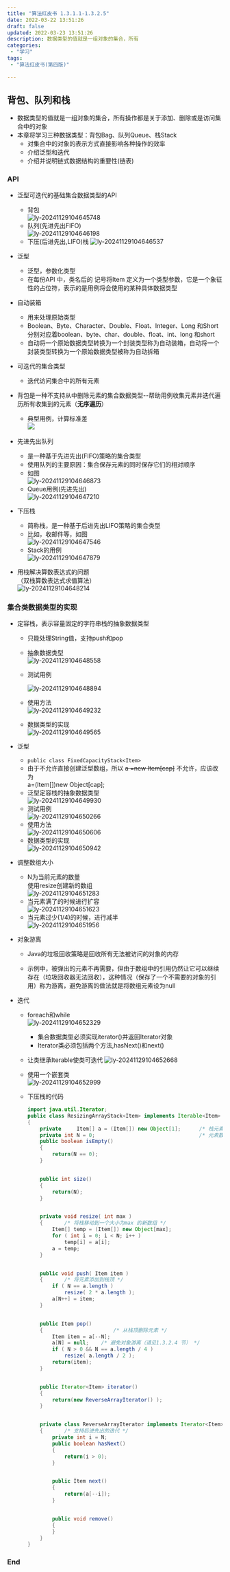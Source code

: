 ```yaml
---
title: "算法红皮书 1.3.1.1-1.3.2.5"
date: 2022-03-22 13:51:26 
draft: false
updated: 2022-03-23 13:51:26 
description: 数据类型的值就是一组对象的集合，所有
categories:
 - "学习"
tags:
 - "算法红皮书(第四版)"

---
```


##  背包、队列和栈  
* 数据类型的值就是一组对象的集合，所有操作都是关于添加、删除或是访问集合中的对象  
* 本章将学习三种数据类型：背包Bag、队列Queue、栈Stack  
  * 对集合中的对象的表示方式直接影响各种操作的效率  
  * 介绍泛型和迭代  
  * 介绍并说明链式数据结构的重要性(链表)
  
###  API 
* 泛型可迭代的基础集合数据类型的API
  * 背包  
  ![ly-20241129104645748](attachments/img/ly-20241129104645748.png)
  * 队列(先进先出FIFO)  
  ![ly-20241129104646198](attachments/img/ly-20241129104646198.png)
  * 下压(后进先出,LIFO)栈
  ![ly-20241129104646537](attachments/img/ly-20241129104646537.png)
* 泛型  
  * 泛型，参数化类型  
  * 在每份API 中，类名后的<Item> 记号将Item 定义为一个类型参数，它是一个象征性的占位符，表示的是用例将会使用的某种具体数据类型  
* 自动装箱  
  * 用来处理原始类型  
  * Boolean、Byte、Character、Double、Float、Integer、Long 和Short 分别对应着boolean、byte、char、double、float、int、long 和short  
  * 自动将一个原始数据类型转换为一个封装类型称为自动装箱，自动将一个封装类型转换为一个原始数据类型被称为自动拆箱  
* 可迭代的集合类型  
  * 迭代访问集合中的所有元素  
* 背包是一种不支持从中删除元素的集合数据类型--帮助用例收集元素并迭代遍历所有收集到的元素（**无序遍历**）  
  * 典型用例，计算标准差  
  ![](./1.3.1.1-1.3.2.5/1648014765406.png)
* 先进先出队列  
  * 是一种基于先进先出(FIFO)策略的集合类型  
  * 使用队列的主要原因：集合保存元素的同时保存它们的相对顺序  
  * 如图  
    ![ly-20241129104646873](attachments/img/ly-20241129104646873.png)
  * Queue用例(先进先出)    
    ![ly-20241129104647210](attachments/img/ly-20241129104647210.png)

* 下压栈  
  * 简称栈，是一种基于后进先出LIFO策略的集合类型  
  * 比如，收邮件等，如图  
    ![ly-20241129104647546](attachments/img/ly-20241129104647546.png)
  * Stack的用例  
    ![ly-20241129104647879](attachments/img/ly-20241129104647879.png)
* 用栈解决算数表达式的问题  
  （双栈算数表达式求值算法）  
  ![ly-20241129104648214](attachments/img/ly-20241129104648214.png)  

### 集合类数据类型的实现  

- 定容栈，表示容量固定的字符串栈的抽象数据类型  

  - 只能处理String值，支持push和pop

  - 抽象数据类型  
    ![ly-20241129104648558](attachments/img/ly-20241129104648558.png)

  - 测试用例  

    ![ly-20241129104648894](attachments/img/ly-20241129104648894.png)

  - 使用方法  
    ![ly-20241129104649232](attachments/img/ly-20241129104649232.png)

  - 数据类型的实现  
    ![ly-20241129104649565](attachments/img/ly-20241129104649565.png)

    

- 泛型  

  - `public class FixedCapacityStack<Item>`
  - 由于不允许直接创建泛型数组，所以 ~~a =new Item[cap]~~ 不允许，应该改为  
    a=(Item[])new Object[cap];  
  - 泛型定容栈的抽象数据类型  
    ![ly-20241129104649930](attachments/img/ly-20241129104649930.png)
  - 测试用例  
    ![ly-20241129104650266](attachments/img/ly-20241129104650266.png)
  - 使用方法  
    ![ly-20241129104650606](attachments/img/ly-20241129104650606.png)
  - 数据类型的实现  
    ![ly-20241129104650942](attachments/img/ly-20241129104650942.png)

- 调整数组大小  

  - N为当前元素的数量  
    使用resize创建新的数组  
    ![ly-20241129104651283](attachments/img/ly-20241129104651283.png)
  - 当元素满了的时候进行扩容  
    ![ly-20241129104651623](attachments/img/ly-20241129104651623.png)
  - 当元素过少(1/4)的时候，进行减半  
    ![ly-20241129104651956](attachments/img/ly-20241129104651956.png)

- 对象游离

  - Java的垃圾回收策略是回收所有无法被访问的对象的内存

  - 示例中，被弹出的元素不再需要，但由于数组中的引用仍然让它可以继续存在（垃圾回收器无法回收），这种情况（保存了一个不需要的对象的引用）称为游离，避免游离的做法就是将数组元素设为null  

    

- 迭代

  - foreach和while  
    ![ly-20241129104652329](attachments/img/ly-20241129104652329.png)

    - 集合数据类型必须实现iterator()并返回Iterator对象
    - Iterator类必须包括两个方法,hasNext()和next()

  - 让类继承Iterable<Item>使类可迭代
    ![ly-20241129104652668](attachments/img/ly-20241129104652668.png)

  - 使用一个嵌套类  
    ![ly-20241129104652999](attachments/img/ly-20241129104652999.png)

  - 下压栈的代码  

    ```java
    import java.util.Iterator;
    public class ResizingArrayStack<Item> implements Iterable<Item>
    {
    	private		Item[] a = (Item[]) new Object[1];      /* 栈元素 */
    	private int	N = 0;                                  /* 元素数量 */
    	public boolean isEmpty()
    	{
    		return(N == 0);
    	}
    
    
    	public int size()
    	{
    		return(N);
    	}
    
    
    	private void resize( int max )
    	{       /* 将栈移动到一个大小为max 的新数组 */
    		Item[] temp = (Item[]) new Object[max];
    		for ( int i = 0; i < N; i++ )
    			temp[i] = a[i];
    		a = temp;
    	}
    
    
    	public void push( Item item )
    	{       /* 将元素添加到栈顶 */
    		if ( N == a.length )
    			resize( 2 * a.length );
    		a[N++] = item;
    	}
    
    
    	public Item pop()
    	{                       /* 从栈顶删除元素 */
    		Item item = a[--N];
    		a[N] = null;    /* 避免对象游离（请见1.3.2.4 节） */
    		if ( N > 0 && N == a.length / 4 )
    			resize( a.length / 2 );
    		return(item);
    	}
    
    
    	public Iterator<Item> iterator()
    	{
    		return(new ReverseArrayIterator() );
    	}
    
    
    	private class ReverseArrayIterator implements Iterator<Item>
    	{       /* 支持后进先出的迭代 */
    		private int i = N;
    		public boolean hasNext()
    		{
    			return(i > 0);
    		}
    
    
    		public Item next()
    		{
    			return(a[--i]);
    		}
    
    
    		public void remove()
    		{
    		}
    	}
    }
    ```

    


### End  
